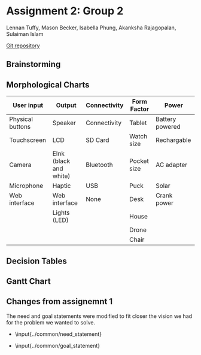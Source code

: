# Assignment 2: Group 2
Lennan Tuffy, Mason Becker, Isabella Phung, Akanksha Rajagopalan, Sulaiman Islam

[Git repository](https://git.ucsc.edu/itphung/cse123-project)

## Brainstorming

## Morphological Charts

| User input       | Output                 | Connectivity                    | Form Factor | Power           |
| ---------------- | ---------------------- | ------------------------------- | ----------- | --------------- |
| Physical buttons | Speaker                | Connectivity                    | Tablet      | Battery powered |
| Touchscreen      | LCD                    | SD Card                         | Watch size  | Rechargable     |
| Camera           | EInk (black and white) | Bluetooth                       | Pocket size | AC adapter      |
| Microphone       | Haptic                 | USB                             | Puck        | Solar           |
| Web interface    | Web interface          | None                            | Desk        | Crank power     |
|                  | Lights (LED)           |                                 | House       |                 |
|                  |                        |                                 | Drone       |                 |
|                  |                        |                                 | Chair       |                 |

## Decision Tables

## Gantt Chart

## Changes from assignemnt 1
The need and goal statements were modified to fit closer the vision we had for the problem we wanted to solve.

- \input{../common/need_statement}

- \input{../common/goal_statement}

